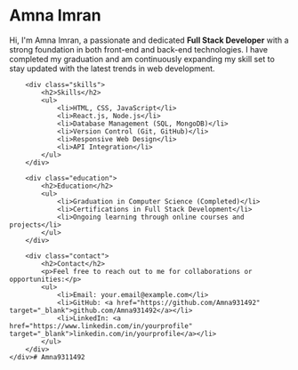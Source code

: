   <div class="container">
        <h1>Amna Imran</h1>
        <p class="bio">
            Hi, I'm Amna Imran, a passionate and dedicated <strong>Full Stack Developer</strong> with a strong foundation in both front-end and back-end technologies. I have completed my graduation and am continuously expanding my skill set to stay updated with the latest trends in web development.
        </p>

        <div class="skills">
            <h2>Skills</h2>
            <ul>
                <li>HTML, CSS, JavaScript</li>
                <li>React.js, Node.js</li>
                <li>Database Management (SQL, MongoDB)</li>
                <li>Version Control (Git, GitHub)</li>
                <li>Responsive Web Design</li>
                <li>API Integration</li>
            </ul>
        </div>

        <div class="education">
            <h2>Education</h2>
            <ul>
                <li>Graduation in Computer Science (Completed)</li>
                <li>Certifications in Full Stack Development</li>
                <li>Ongoing learning through online courses and projects</li>
            </ul>
        </div>

        <div class="contact">
            <h2>Contact</h2>
            <p>Feel free to reach out to me for collaborations or opportunities:</p>
            <ul>
                <li>Email: your.email@example.com</li>
                <li>GitHub: <a href="https://github.com/Amna931492" target="_blank">github.com/Amna931492</a></li>
                <li>LinkedIn: <a href="https://www.linkedin.com/in/yourprofile" target="_blank">linkedin.com/in/yourprofile</a></li>
            </ul>
        </div>
    </div># Amna9311492
